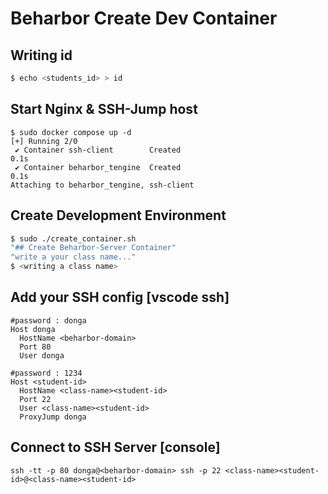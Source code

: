 # Beharbor Create Dev Container 
## Writing id
```bash
$ echo <students_id> > id
```
## Start Nginx & SSH-Jump host
```
$ sudo docker compose up -d
[+] Running 2/0
 ✔ Container ssh-client        Created                                                                               0.1s 
 ✔ Container beharbor_tengine  Created                                                                               0.1s 
Attaching to beharbor_tengine, ssh-client
```

## Create Development Environment
```bash
$ sudo ./create_container.sh
"## Create Beharbor-Server Container"
"write a your class name..."
$ <writing a class name>
```

## Add your SSH config \[vscode ssh\]
```
#password : donga
Host donga
  HostName <beharbor-domain>
  Port 80
  User donga

#password : 1234
Host <student-id>
  HostName <class-name><student-id>
  Port 22
  User <class-name><student-id>
  ProxyJump donga
```

## Connect to SSH Server \[console\]
```
ssh -tt -p 80 donga@<beharbor-domain> ssh -p 22 <class-name><student-id>@<class-name><student-id>
```